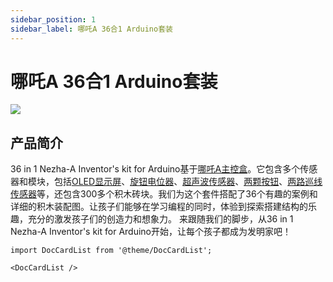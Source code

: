 ```yaml
---
sidebar_position: 1
sidebar_label: 哪吒A 36合1 Arduino套装
---
```


# 哪吒A 36合1 Arduino套装

![](https://wiki-media-ef.oss-cn-hongkong.aliyuncs.com/docs/arduino/building-blocks/nezhaa-inventors-kit/images/neza-a-36-in-1-01.png)

## 产品简介
36 in 1 Nezha-A Inventor's kit for Arduino基于[哪吒A主控盒](https://www.elecfreaks.com/arduino-3-in-1-master-control-box.html)。它包含多个传感器和模块，包括[OLED显示屏](https://www.elecfreaks.com/planetx-oled.html)、[旋钮电位器](https://www.elecfreaks.com/planetx-trimpot.html)、[超声波传感器](https://www.elecfreaks.com/planetx-ultrasonic.html)、[两颗按钮](https://www.elecfreaks.com/planetx-button.html)、[两路巡线传感器](https://www.elecfreaks.com/planetx-tracking.html)等，还包含300多个积木砖块。我们为这个套件搭配了36个有趣的案例和详细的积木装配图。让孩子们能够在学习编程的同时，体验到探索搭建结构的乐趣，充分的激发孩子们的创造力和想象力。
来跟随我们的脚步，从36 in 1 Nezha-A Inventor's kit for Arduino开始，让每个孩子都成为发明家吧！



```mdx-code-block
import DocCardList from '@theme/DocCardList';

<DocCardList />
```
